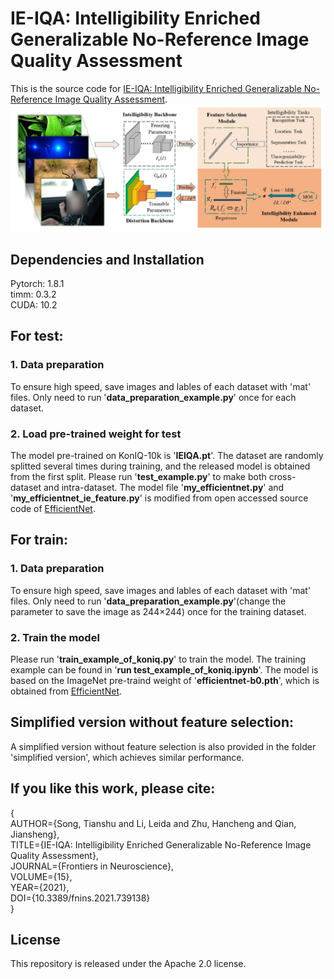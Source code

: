 # IE-IQA: Intelligibility Enriched Generalizable No-Reference Image Quality Assessment
This is the source code for [IE-IQA: Intelligibility Enriched Generalizable No-Reference Image Quality Assessment](https://www.frontiersin.org/articles/10.3389/fnins.2021.739138/full).![IE-IQA Framework](https://github.com/esnthere/IE-IQA/blob/main/framework.png)

## Dependencies and Installation
Pytorch: 1.8.1  
timm: 0.3.2  
CUDA: 10.2  

## For test:
### 1. Data preparation  
   To ensure high speed, save images and lables of each dataset with 'mat' files. Only need to run '**data_preparation_example.py**' once for each dataset.
   
### 2. Load pre-trained weight for test  
   The model pre-trained on KonIQ-10k is '**IEIQA.pt**'. The dataset are randomly splitted several times during training, and the released model is obtained from the first split. Please run '**test_example.py**' to make both cross-dataset and intra-dataset.  The model file '**my_efficientnet.py**' and '**my_efficientnet_ie_feature.py**' is modified from open accessed source code of [EfficientNet](https://github.com/lukemelas/EfficientNet-PyTorch/tree/master/efficientnet_pytorch). 
   
   
## For train:  
### 1. Data preparation  
   To ensure high speed, save images and lables of each dataset with 'mat' files. Only need to run '**data_preparation_example.py**'(change the parameter to save the image as 244×244) once for the training dataset.
   
### 2. Train the model  
   Please run '**train_example_of_koniq.py**' to train the model. The training example can be found in '**run test_example_of_koniq.ipynb**'. The model is based on the ImageNet pre-traind weight of '**efficientnet-b0.pth**', which is obtained from [EfficientNet](https://github.com/lukemelas/EfficientNet-PyTorch/tree/master/efficientnet_pytorch). 
   
## Simplified version without feature selection:
   A simplified version without feature selection is also provided in the folder 'simplified version', which achieves similar performance. 

## If you like this work, please cite:

{   
      AUTHOR={Song, Tianshu and Li, Leida and Zhu, Hancheng and Qian, Jiansheng},  
      TITLE={IE-IQA: Intelligibility Enriched Generalizable No-Reference Image Quality Assessment},     
      JOURNAL={Frontiers in Neuroscience},     
      VOLUME={15},         
      YEAR={2021},      
      DOI={10.3389/fnins.2021.739138}  
}
  
## License
This repository is released under the Apache 2.0 license.  

